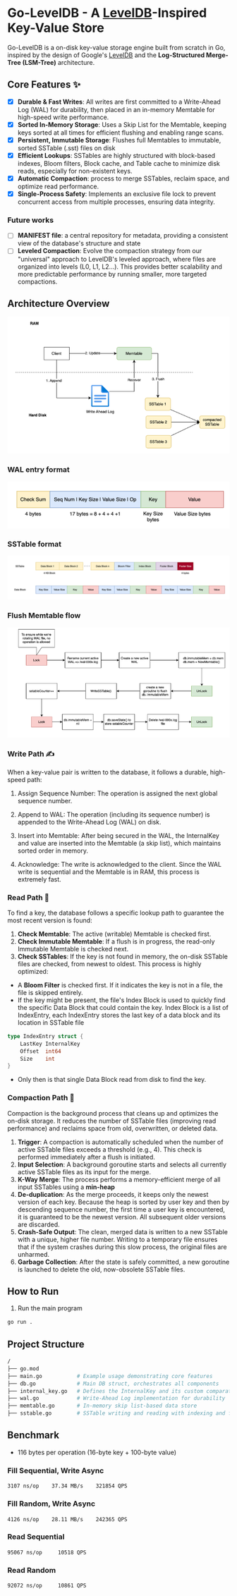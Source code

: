 # Go-LevelDB - A [LevelDB](https://github.com/google/leveldb)-Inspired Key-Value Store

Go-LevelDB is a on-disk key-value storage engine built from scratch in Go,
inspired by the design of Google's [LevelDB](https://github.com/google/leveldb) and the **Log-Structured Merge-Tree (LSM-Tree)** architecture.

## Core Features ✨
- [x] **Durable & Fast Writes**: All writes are first committed to a Write-Ahead Log (WAL) for durability, then placed 
in an in-memory Memtable for high-speed write performance.
- [x] **Sorted In-Memory Storage**: Uses a Skip List for the Memtable, keeping keys sorted at all times for efficient 
flushing and enabling range scans.
- [x] **Persistent, Immutable Storage**: Flushes full Memtables to immutable, sorted SSTable (.sst) files on disk
- [x] **Efficient Lookups**: SSTables are highly structured with block-based indexes, Bloom filters, Block cache, and Table cache
to minimize disk reads, especially for non-existent keys.
- [x] **Automatic Compaction**: process to merge SSTables, reclaim space, and optimize read performance.
- [x] **Single-Process Safety**: Implements an exclusive file lock to prevent concurrent access from multiple processes, ensuring data integrity.
### Future works
- [ ] **MANIFEST file**: a central repository for metadata, providing a consistent view of the database's structure and state
- [ ] **Leveled Compaction**: Evolve the compaction strategy from our "universal" approach to LevelDB's leveled approach,
where files are organized into levels (L0, L1, L2...). This provides better scalability and more predictable performance by running smaller, more targeted compactions.
## Architecture Overview

![img.png](img/overview.png)

### WAL entry format

![](img/wal_format.png)

### SSTable format

![](img/sstable_format.png)

### Flush Memtable flow

![](img/flush.png)

### Write Path ✍️

When a key-value pair is written to the database, it follows a durable, high-speed path:

1. Assign Sequence Number: The operation is assigned the next global sequence number.

2. Append to WAL: The operation (including its sequence number) is appended to the Write-Ahead Log (WAL) on disk.

3. Insert into Memtable: After being secured in the WAL, the InternalKey and value are inserted into the Memtable (a skip list), 
which maintains sorted order in memory.

4. Acknowledge: The write is acknowledged to the client.
Since the WAL write is sequential and the Memtable is in RAM, this process is extremely fast.

### Read Path 📖
To find a key, the database follows a specific lookup path to guarantee the most recent version is found:
1. **Check Memtable**: The active (writable) Memtable is checked first.
2. **Check Immutable Memtable**: If a flush is in progress, the read-only Immutable Memtable is checked next.
3. **Check SSTables**: If the key is not found in memory, the on-disk SSTable files are checked, from newest to oldest.
This process is highly optimized:
- A **Bloom Filter** is checked first. If it indicates the key is not in a file, the file is skipped entirely.
- If the key might be present, the file's Index Block is used to quickly find the specific Data Block that could contain
the key. Index Block is a list of IndexEntry, each IndexEntry stores the last key of a data block and its location in
SSTable file
```go
type IndexEntry struct {
	LastKey InternalKey
	Offset  int64
	Size    int
}
```
- Only then is that single Data Block read from disk to find the key.
### Compaction Path 🧹
Compaction is the background process that cleans up and optimizes the on-disk storage. It reduces the number of SSTable
files (improving read performance) and reclaims space from old, overwritten, or deleted data.
1. **Trigger**: A compaction is automatically scheduled when the number of active SSTable files exceeds a threshold (e.g., 4). 
This check is performed immediately after a flush is initiated.
2. **Input Selection**: A background goroutine starts and selects all currently active SSTable files as its input for the merge.
3. **K-Way Merge**: The process performs a memory-efficient merge of all input SSTables using a **min-heap**
4. **De-duplication**: As the merge proceeds, it keeps only the newest version of each key.
Because the heap is sorted by user key and then by descending sequence number, the first time a user key is encountered,
it is guaranteed to be the newest version. All subsequent older versions are discarded.
5. **Crash-Safe Output**: The clean, merged data is written to a new SSTable with a unique, higher file number.
Writing to a temporary file ensures that if the system crashes during this slow process, the original files are unharmed.
6. **Garbage Collection**: After the state is safely committed, a new goroutine is launched to delete the old, now-obsolete SSTable files.
## How to Run
1. Run the main program
```bash
go run .
```

## Project Structure
```bash
/
├── go.mod
├── main.go           # Example usage demonstrating core features
├── db.go             # Main DB struct, orchestrates all components
├── internal_key.go   # Defines the InternalKey and its custom comparator
├── wal.go            # Write-Ahead Log implementation for durability
├── memtable.go       # In-memory skip list-based data store
├── sstable.go        # SSTable writing and reading with indexing and filters
```

## Benchmark
- 116 bytes per operation (16-byte key + 100-byte value)
### Fill Sequential, Write Async
```
3107 ns/op	  37.34 MB/s    321854 QPS
```
### Fill Random, Write Async
```
4126 ns/op	  28.11 MB/s    242365 QPS
```
### Read Sequential
```
95067 ns/op     10518 QPS
```
### Read Random
```
92072 ns/op     10861 QPS
```